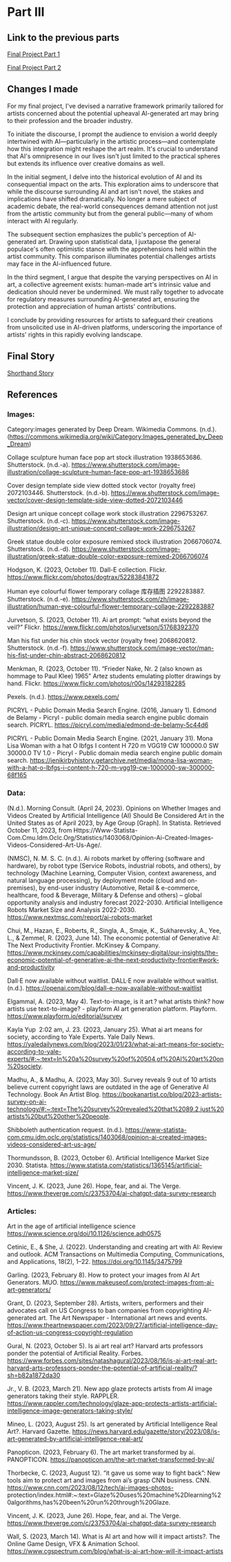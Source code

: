 # Part III

## Link to the previous parts

[Final Project Part 1](https://qijiazhoux.github.io/qijia_zhou_portfolio/Final_Project_1.html)  

[Final Project Part 2](https://qijiazhoux.github.io/qijia_zhou_portfolio/Final_project2.html)


## Changes I made

For my final project, I've devised a narrative framework primarily tailored for artists concerned about the potential upheaval AI-generated art may bring to their profession and the broader industry.

To initiate the discourse, I prompt the audience to envision a world deeply intertwined with AI—particularly in the artistic process—and contemplate how this integration might reshape the art realm. It's crucial to understand that AI's omnipresence in our lives isn't just limited to the practical spheres but extends its influence over creative domains as well.

In the initial segment, I delve into the historical evolution of AI and its consequential impact on the arts. This exploration aims to underscore that while the discourse surrounding AI and art isn't novel, the stakes and implications have shifted dramatically. No longer a mere subject of academic debate, the real-world consequences demand attention not just from the artistic community but from the general public—many of whom interact with AI regularly.

The subsequent section emphasizes the public's perception of AI-generated art. Drawing upon statistical data, I juxtapose the general populace's often optimistic stance with the apprehensions held within the artist community. This comparison illuminates potential challenges artists may face in the AI-influenced future.

In the third segment, I argue that despite the varying perspectives on AI in art, a collective agreement exists: human-made art's intrinsic value and dedication should never be undermined. We must rally together to advocate for regulatory measures surrounding AI-generated art, ensuring the protection and appreciation of human artists' contributions.

I conclude by providing resources for artists to safeguard their creations from unsolicited use in AI-driven platforms, underscoring the importance of artists' rights in this rapidly evolving landscape.   

## Final Story   

[Shorthand Story](https://carnegiemellon.shorthandstories.com/artists-vs-algorithms/index.html)

## References

### Images:  

Category:images generated by Deep Dream. Wikimedia Commons. (n.d.).(https://commons.wikimedia.org/wiki/Category:Images_generated_by_Deep_Dream)  

Collage sculpture human face pop art stock illustration 1938653686. Shutterstock. (n.d.-a). https://www.shutterstock.com/image-illustration/collage-sculpture-human-face-pop-art-1938653686

Cover design template side view dotted stock vector (royalty free) 2072103446. Shutterstock. (n.d.-b). https://www.shutterstock.com/image-vector/cover-design-template-side-view-dotted-2072103446

Design art unique concept collage work stock illustration 2296753267. Shutterstock. (n.d.-c). https://www.shutterstock.com/image-illustration/design-art-unique-concept-collage-work-2296753267

Greek statue double color exposure remixed stock illustration 2066706074. Shutterstock. (n.d.-d). https://www.shutterstock.com/image-illustration/greek-statue-double-color-exposure-remixed-2066706074

Hodgson, K. (2023, October 11). Dall-E collection. Flickr. https://www.flickr.com/photos/dogtrax/52283841872

Human eye colourful flower temporary collage 库存插图 2292283887. Shutterstock. (n.d.-e). https://www.shutterstock.com/zh/image-illustration/human-eye-colourful-flower-temporary-collage-2292283887

Jurvetson, S. (2023, October 11). Ai art prompt: “what exists beyond the veil?” Flickr. https://www.flickr.com/photos/jurvetson/51768392370

Man his fist under his chin stock vector (royalty free) 2068620812. Shutterstock. (n.d.-f). https://www.shutterstock.com/image-vector/man-his-fist-under-chin-abstract-2068620812

Menkman, R. (2023, October 11). “Frieder Nake, Nr. 2 (also known as hommage to Paul Klee) 1965” Artez students emulating plotter drawings by hand. Flickr. https://www.flickr.com/photos/r00s/14293182285

Pexels. (n.d.). https://www.pexels.com/

PICRYL - Public Domain Media Search Engine. (2016, January 1). Edmond de Belamy - Picryl - public domain media search engine public domain search. PICRYL. https://picryl.com/media/edmond-de-belamy-5c44d6

PICRYL - Public Domain Media Search Engine. (2021, January 31). Mona Lisa Woman with a hat O lbfgs I content H 720 m VGG19 CW 100000.0 SW 30000.0 TV 1.0 - Picryl - Public domain media search engine public domain search. https://jenikirbyhistory.getarchive.net/media/mona-lisa-woman-with-a-hat-o-lbfgs-i-content-h-720-m-vgg19-cw-1000000-sw-300000-68f165   

### Data: 

(N.d.). Morning Consult. (April 24, 2023). Opinions on Whether Images and Videos Created by Artificial Intelligence (AI) Should Be Considered Art in the United States as of April 2023, by Age Group [Graph]. In Statista. Retrieved October 11, 2023, from Https://Www-Statista-Com.Cmu.Idm.Oclc.Org/Statistics/1403068/Opinion-Ai-Created-Images-Videos-Considered-Art-Us-Age/.

(NMSC), N. M. S. C. (n.d.). Ai robots market by offering (software and hardware), by robot type (Service Robots, industrial robots, and others), by technology (Machine Learning, Computer Vision, context awareness, and natural language processing), by deployment mode (cloud and on-premises), by end-user industry (Automotive, Retail & e-commerce, healthcare, food & Beverage, Military & Defense and others) – global opportunity analysis and industry forecast 2022-2030. Artificial Intelligence Robots Market Size and Analysis 2022-2030. https://www.nextmsc.com/report/ai-robots-market

Chui, M., Hazan, E., Roberts, R., Singla, A., Smaje, K., Sukharevsky, A., Yee, L., & Zemmel, R. (2023, June 14). The economic potential of Generative AI: The Next Productivity Frontier. McKinsey & Company. https://www.mckinsey.com/capabilities/mckinsey-digital/our-insights/the-economic-potential-of-generative-ai-the-next-productivity-frontier#work-and-productivity

Dall·E now available without waitlist. DALL·E now available without waitlist. (n.d.). https://openai.com/blog/dall-e-now-available-without-waitlist

Elgammal, A. (2023, May 4). Text-to-image, is it art ? what artists think? how artists use text-to-image? - playform AI art generation platform. Playform. https://www.playform.io/editorial/survey

Kayla Yup  2:02 am, J. 23. (2023, January 25). What ai art means for society, according to Yale Experts. Yale Daily News. https://yaledailynews.com/blog/2023/01/23/what-ai-art-means-for-society-according-to-yale-experts/#:~:text=In%20a%20survey%20of%20504,of%20AI%20art%20on%20society.

Madhu, A., & Madhu, A. (2023, May 30). Survey reveals 9 out of 10 artists believe current copyright laws are outdated in the age of Generative AI Technology. Book An Artist Blog. https://bookanartist.co/blog/2023-artists-survey-on-ai-technology/#:~:text=The%20survey%20revealed%20that%2089.2,just%20artists%20but%20other%20people.

Shibboleth authentication request. (n.d.). https://www-statista-com.cmu.idm.oclc.org/statistics/1403068/opinion-ai-created-images-videos-considered-art-us-age/

Thormundsson, B. (2023, October 6). Artificial Intelligence Market Size 2030. Statista. https://www.statista.com/statistics/1365145/artificial-intelligence-market-size/

Vincent, J. K. (2023, June 26). Hope, fear, and ai. The Verge. https://www.theverge.com/c/23753704/ai-chatgpt-data-survey-research 

### Articles: 

Art in the age of artificial intelligence science https://www.science.org/doi/10.1126/science.adh0575 

Cetinic, E., &amp; She, J. (2022). Understanding and creating art with AI: Review and outlook. ACM Transactions on Multimedia Computing, Communications, and Applications, 18(2), 1–22. https://doi.org/10.1145/3475799   

Garling. (2023, February 8). How to protect your images from AI Art Generators. MUO. https://www.makeuseof.com/protect-images-from-ai-art-generators/   

Grant, D. (2023, September 28). Artists, writers, performers and their advocates call on US Congress to ban companies from copyrighting AI-generated art. The Art Newspaper - International art news and events. https://www.theartnewspaper.com/2023/09/27/artificial-intelligence-day-of-action-us-congress-copyright-regulation   

Gural, N. (2023, October 5). Is ai art real art? Harvard arts professors ponder the potential of Artificial Reality. Forbes. https://www.forbes.com/sites/natashagural/2023/08/16/is-ai-art-real-art-harvard-arts-professors-ponder-the-potential-of-artificial-reality/?sh=b82a1872da30  

Jr., V. B. (2023, March 21). New app glaze protects artists from AI image generators taking their style. RAPPLER. https://www.rappler.com/technology/glaze-app-protects-artists-artificial-intelligence-image-generators-taking-style/   

Mineo, L. (2023, August 25). Is art generated by Artificial Intelligence Real Art?. Harvard Gazette. https://news.harvard.edu/gazette/story/2023/08/is-art-generated-by-artificial-intelligence-real-art/    

Panopticon. (2023, February 6). The art market transformed by ai. PANOPTICON. https://panopticon.am/the-art-market-transformed-by-ai/    

Thorbecke, C. (2023, August 12). “it gave us some way to fight back”: New tools aim to protect art and images from ai’s grasp CNN business. CNN. https://www.cnn.com/2023/08/12/tech/ai-images-photos- protection/index.html#:~:text=Glaze%20uses%20machine%2Dlearning%20algorithms,has%20been%20run%20through%20Glaze.   

Vincent, J. K. (2023, June 26). Hope, fear, and ai. The Verge. https://www.theverge.com/c/23753704/ai-chatgpt-data-survey-research    

Wall, S. (2023, March 14). What is AI art and how will it impact artists?. The Online Game Design, VFX &amp; Animation School. https://www.cgspectrum.com/blog/what-is-ai-art-how-will-it-impact-artists 




